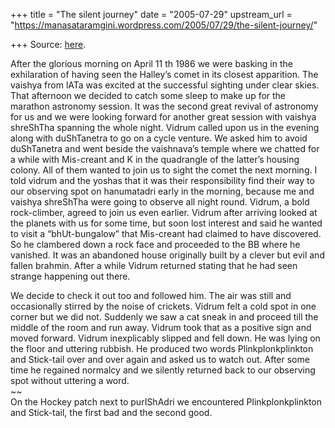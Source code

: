 +++
title = "The silent journey"
date = "2005-07-29"
upstream_url = "https://manasataramgini.wordpress.com/2005/07/29/the-silent-journey/"

+++
Source: [here](https://manasataramgini.wordpress.com/2005/07/29/the-silent-journey/).

After the glorious morning on April 11 th 1986 we were basking in the
exhilaration of having seen the Halley’s comet in its closest
apparition. The vaishya from lATa was excited at the successful sighting
under clear skies. That afternoon we decided to catch some sleep to make
up for the marathon astronomy session. It was the second great revival
of astronomy for us and we were looking forward for another great
session with vaishya shreShTha spanning the whole night. Vidrum called
upon us in the evening along with duShTanetra to go on a cycle venture.
We asked him to avoid duShTanetra and went beside the vaishnava’s temple
where we chatted for a while with Mis-creant and K in the quadrangle of
the latter’s housing colony. All of them wanted to join us to sight the
comet the next morning. I told vidrum and the yoshas that it was their
responsibility find their way to our observing spot on hanumatadri early
in the morning, because me and vaishya shreShTha were going to observe
all night round. Vidrum, a bold rock-climber, agreed to join us even
earlier. Vidrum after arriving looked at the planets with us for some
time, but soon lost interest and said he wanted to visit a
“bhUt-bungalow” that Mis-creant had claimed to have discovered. So he
clambered down a rock face and proceeded to the BB where he vanished. It
was an abandoned house originally built by a clever but evil and fallen
brahmin. After a while Vidrum returned stating that he had seen strange
happening out there.

We decide to check it out too and followed him. The air was still and
occasionally stirred by the noise of crickets. Vidrum felt a cold spot
in one corner but we did not. Suddenly we saw a cat sneak in and proceed
till the middle of the room and run away. Vidrum took that as a positive
sign and moved forward. Vidrum inexplicably slipped and fell down. He
was lying on the floor and uttering rubbish. He produced two words
Plinkplonkplinkton and Stick-tail over and over again and asked us to
watch out. After some time he regained normalcy and we silently returned
back to our observing spot without uttering a word.  
\~\~  
On the Hockey patch next to purIShAdri we encountered Plinkplonkplinkton
and Stick-tail, the first bad and the second good.

